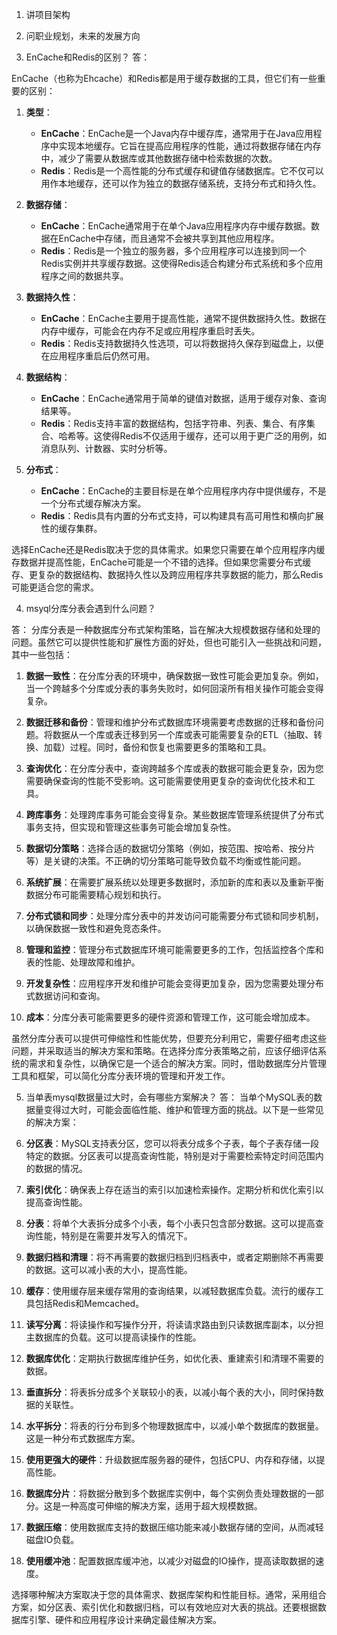 1. 讲项目架构

2. 问职业规划，未来的发展方向

3. EnCache和Redis的区别？
答：

EnCache（也称为Ehcache）和Redis都是用于缓存数据的工具，但它们有一些重要的区别：

1. **类型**：
   - **EnCache**：EnCache是一个Java内存中缓存库，通常用于在Java应用程序中实现本地缓存。它旨在提高应用程序的性能，通过将数据存储在内存中，减少了需要从数据库或其他数据存储中检索数据的次数。
   - **Redis**：Redis是一个高性能的分布式缓存和键值存储数据库。它不仅可以用作本地缓存，还可以作为独立的数据存储系统，支持分布式和持久性。

2. **数据存储**：
   - **EnCache**：EnCache通常用于在单个Java应用程序内存中缓存数据。数据在EnCache中存储，而且通常不会被共享到其他应用程序。
   - **Redis**：Redis是一个独立的服务器，多个应用程序可以连接到同一个Redis实例并共享缓存数据。这使得Redis适合构建分布式系统和多个应用程序之间的数据共享。

3. **数据持久性**：
   - **EnCache**：EnCache主要用于提高性能，通常不提供数据持久性。数据在内存中缓存，可能会在内存不足或应用程序重启时丢失。
   - **Redis**：Redis支持数据持久性选项，可以将数据持久保存到磁盘上，以便在应用程序重启后仍然可用。

4. **数据结构**：
   - **EnCache**：EnCache通常用于简单的键值对数据，适用于缓存对象、查询结果等。
   - **Redis**：Redis支持丰富的数据结构，包括字符串、列表、集合、有序集合、哈希等。这使得Redis不仅适用于缓存，还可以用于更广泛的用例，如消息队列、计数器、实时分析等。

5. **分布式**：
   - **EnCache**：EnCache的主要目标是在单个应用程序内存中提供缓存，不是一个分布式缓存解决方案。
   - **Redis**：Redis具有内置的分布式支持，可以构建具有高可用性和横向扩展性的缓存集群。

选择EnCache还是Redis取决于您的具体需求。如果您只需要在单个应用程序内缓存数据并提高性能，EnCache可能是一个不错的选择。但如果您需要分布式缓存、更复杂的数据结构、数据持久性以及跨应用程序共享数据的能力，那么Redis可能更适合您的需求。


4. msyql分库分表会遇到什么问题？

答：
分库分表是一种数据库分布式架构策略，旨在解决大规模数据存储和处理的问题。虽然它可以提供性能和扩展性方面的好处，但也可能引入一些挑战和问题，其中一些包括：

1. **数据一致性**：在分库分表的环境中，确保数据一致性可能会更加复杂。例如，当一个跨越多个分库或分表的事务失败时，如何回滚所有相关操作可能会变得复杂。

2. **数据迁移和备份**：管理和维护分布式数据库环境需要考虑数据的迁移和备份问题。将数据从一个库或表迁移到另一个库或表可能需要复杂的ETL（抽取、转换、加载）过程。同时，备份和恢复也需要更多的策略和工具。

3. **查询优化**：在分库分表中，查询跨越多个库或表的数据可能会更复杂，因为您需要确保查询的性能不受影响。这可能需要使用更复杂的查询优化技术和工具。

4. **跨库事务**：处理跨库事务可能会变得复杂。某些数据库管理系统提供了分布式事务支持，但实现和管理这些事务可能会增加复杂性。

5. **数据切分策略**：选择合适的数据切分策略（例如，按范围、按哈希、按分片等）是关键的决策。不正确的切分策略可能导致负载不均衡或性能问题。

6. **系统扩展**：在需要扩展系统以处理更多数据时，添加新的库和表以及重新平衡数据分布可能需要精心规划和执行。

7. **分布式锁和同步**：处理分库分表中的并发访问可能需要分布式锁和同步机制，以确保数据一致性和避免竞态条件。

8. **管理和监控**：管理分布式数据库环境可能需要更多的工作，包括监控各个库和表的性能、处理故障和维护。

9. **开发复杂性**：应用程序开发和维护可能会变得更加复杂，因为您需要处理分布式数据访问和查询。

10. **成本**：分库分表可能需要更多的硬件资源和管理工作，这可能会增加成本。

虽然分库分表可以提供可伸缩性和性能优势，但要充分利用它，需要仔细考虑这些问题，并采取适当的解决方案和策略。在选择分库分表策略之前，应该仔细评估系统的需求和复杂性，以确保它是一个适合的解决方案。同时，借助数据库分片管理工具和框架，可以简化分库分表环境的管理和开发工作。

5. 当单表mysql数据量过大时，会有哪些方案解决？
答：
当单个MySQL表的数据量变得过大时，可能会面临性能、维护和管理方面的挑战。以下是一些常见的解决方案：

1. **分区表**：MySQL支持表分区，您可以将表分成多个子表，每个子表存储一段特定的数据。分区表可以提高查询性能，特别是对于需要检索特定时间范围内的数据的情况。

2. **索引优化**：确保表上存在适当的索引以加速检索操作。定期分析和优化索引以提高查询性能。

3. **分表**：将单个大表拆分成多个小表，每个小表只包含部分数据。这可以提高查询性能，特别是在需要并发写入的情况下。

4. **数据归档和清理**：将不再需要的数据归档到归档表中，或者定期删除不再需要的数据。这可以减小表的大小，提高性能。

5. **缓存**：使用缓存层来缓存常用的查询结果，以减轻数据库负载。流行的缓存工具包括Redis和Memcached。

6. **读写分离**：将读操作和写操作分开，将读请求路由到只读数据库副本，以分担主数据库的负载。这可以提高读操作的性能。

7. **数据库优化**：定期执行数据库维护任务，如优化表、重建索引和清理不需要的数据。

8. **垂直拆分**：将表拆分成多个关联较小的表，以减小每个表的大小，同时保持数据的关联性。

9. **水平拆分**：将表的行分布到多个物理数据库中，以减小单个数据库的数据量。这是一种分布式数据库方案。

10. **使用更强大的硬件**：升级数据库服务器的硬件，包括CPU、内存和存储，以提高性能。

11. **数据库分片**：将数据分散到多个数据库实例中，每个实例负责处理数据的一部分。这是一种高度可伸缩的解决方案，适用于超大规模数据。

12. **数据压缩**：使用数据库支持的数据压缩功能来减小数据存储的空间，从而减轻磁盘IO负载。

13. **使用缓冲池**：配置数据库缓冲池，以减少对磁盘的IO操作，提高读取数据的速度。

选择哪种解决方案取决于您的具体需求、数据库架构和性能目标。通常，采用组合方案，如分区表、索引优化和数据归档，可以有效地应对大表的挑战。还要根据数据库引擎、硬件和应用程序设计来确定最佳解决方案。
